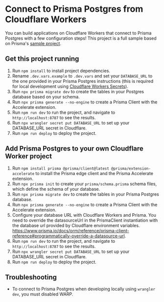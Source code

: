 # Connect to Prisma Postgres from Cloudflare Workers

You can build applications on Cloudflare Workers that connect to Prisma Postgres with a few configuration steps!
This project is a full sample based on Prisma's [sample project](https://github.com/prisma/prisma-examples/tree/latest/databases/prisma-postgres).

## Get this project running

1. Run `npm install` to install project dependencies.
1. Rename `.dev.vars.example` to `.dev.vars` and set your `DATABASE_URL` to the one provided in your Prisma Postgres instructions (this is required for local development using [Cloudflare Workers Secrets](https://developers.cloudflare.com/workers/configuration/secrets/)).
2. Run `npx prisma migrate dev` to create the tables in your Postgres database based on your schema.
3. Run `npx prisma generate --no-engine` to create a Prisma Client with the Accelerate extension.
4. Run `npm run dev` to run the project, and navigate to `http://localhost:8787` to see the results.
5. Run `npx wrangler secret put DATABASE_URL` to set up your DATABASE_URL secret in Cloudflare.
6. Run `npm run deploy` to deploy the project. 

## Add Prisma Postgres to your own Cloudflare Worker project

1. Run `npm install prisma @prisma/client@latest @prisma/extension-accelerate` to install the Prisma edge client and the Prisma Accelerate extension. 
2. Run `npx prisma init` to create your `prisma/schema.prisma` schema files, which define the schema of your database.
3. Run `npx prisma migrate dev` to create the tables in your Prisma Postgres database.
4. Run `npx prisma generate --no-engine` to create a Prisma Client with the Accelerate extension.
5. Configure your database URL with Cloudflare Workers and Prisma. You need to override the datasourceUrl in the PrismaClient instantiation with the database url provided by Cloudflare environment variables. https://www.prisma.io/docs/orm/reference/prisma-client-reference#programmatically-override-a-datasource-url.
4. Run `npm run dev` to run the project, and navigate to `http://localhost:8787` to see the results.
5. Run `npx wrangler secret put DATABASE_URL` to set up your DATABASE_URL secret in Cloudflare.
6. Run `npm run deploy` to deploy the project.

## Troubleshooting

* To connect to Prisma Postgres when developing locally using `wrangler dev`, you must disabled WARP.
